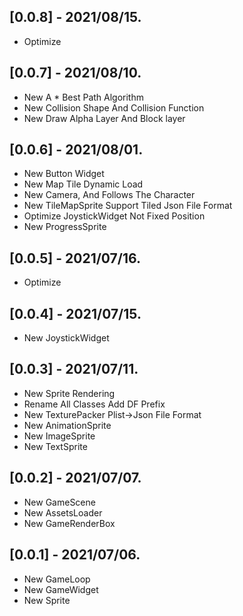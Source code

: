## [0.0.8] - 2021/08/15.
* Optimize  

## [0.0.7] - 2021/08/10.
* New A * Best Path Algorithm  
* New Collision Shape And Collision Function  
* New Draw Alpha Layer And Block layer  

## [0.0.6] - 2021/08/01.
* New Button Widget  
* New Map Tile Dynamic Load  
* New Camera, And Follows The Character  
* New TileMapSprite  Support Tiled Json File Format  
* Optimize JoystickWidget Not Fixed Position   
* New ProgressSprite   

## [0.0.5] - 2021/07/16.
* Optimize  

## [0.0.4] - 2021/07/15.
* New JoystickWidget  

## [0.0.3] - 2021/07/11.
* New Sprite Rendering  
* Rename All Classes Add DF Prefix  
* New TexturePacker Plist->Json File Format  
* New AnimationSprite  
* New ImageSprite  
* New TextSprite  

## [0.0.2] - 2021/07/07.
* New GameScene  
* New AssetsLoader  
* New GameRenderBox  

## [0.0.1] - 2021/07/06.
* New GameLoop  
* New GameWidget  
* New Sprite  